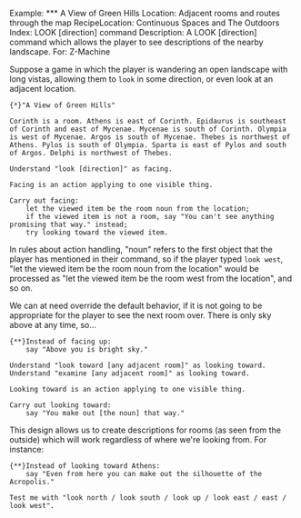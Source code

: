 Example: *** A View of Green Hills
Location: Adjacent rooms and routes through the map
RecipeLocation: Continuous Spaces and The Outdoors
Index: LOOK [direction] command
Description: A LOOK [direction] command which allows the player to see descriptions of the nearby landscape.
For: Z-Machine

  
Suppose a game in which the player is wandering an open landscape with long vistas, allowing them to ``look`` in some direction, or even look at an adjacent location.

  

``` inform7
{*}"A View of Green Hills"

Corinth is a room. Athens is east of Corinth. Epidaurus is southeast of Corinth and east of Mycenae. Mycenae is south of Corinth. Olympia is west of Mycenae. Argos is south of Mycenae. Thebes is northwest of Athens. Pylos is south of Olympia. Sparta is east of Pylos and south of Argos. Delphi is northwest of Thebes.

Understand "look [direction]" as facing.

Facing is an action applying to one visible thing.

Carry out facing:
	let the viewed item be the room noun from the location;
	if the viewed item is not a room, say "You can't see anything promising that way." instead;
	try looking toward the viewed item.
```

  
In rules about action handling, "noun" refers to the first object that the player has mentioned in their command, so if the player typed ``look west``, "let the viewed item be the room noun from the location" would be processed as "let the viewed item be the room west from the location", and so on.

  
We can at need override the default behavior, if it is not going to be appropriate for the player to see the next room over. There is only sky above at any time, so...

  

``` inform7
{**}Instead of facing up:
	say "Above you is bright sky."

Understand "look toward [any adjacent room]" as looking toward. Understand "examine [any adjacent room]" as looking toward.

Looking toward is an action applying to one visible thing.

Carry out looking toward:
	say "You make out [the noun] that way."
```

  
This design allows us to create descriptions for rooms (as seen from the outside) which will work regardless of where we're looking from. For instance:

  

``` inform7
{**}Instead of looking toward Athens:
	say "Even from here you can make out the silhouette of the Acropolis."

Test me with "look north / look south / look up / look east / east / look west".
```

